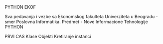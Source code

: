 PYTHON EKOF

Sva pedavanja i vezbe sa Ekonomskog fakulteta Univerziteta u Beogradu - smer Poslovna Informatika.
Predmet - Nove Informacione Tehnologije
PYTHON

PRVI CAS
Klase 
Objekti
Kretiranje instanci

